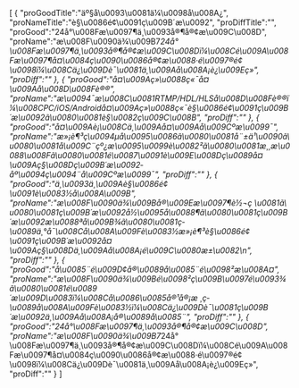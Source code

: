 [
	{
		"proGoodTitle":"äº§å\u0093\u0081ä¼\u0098å\u008A¿",
		"proNameTitle":"è§\u0086é¢\u0091ç\u009B´æ\u0092­",
		"proDiffTitle":"",
		"proGood":"24å°\u008Fæ\u0097¶ä¸\u0093å®¶å®¢æ\u009C\u008D",
		"proName":"æ\u008F\u0090ä¾\u009B7*24å°\u008Fæ\u0097¶ä¸\u0093å®¶å®¢æ\u009C\u008Dï¼\u008Cé\u009A\u008Fæ\u0097¶å¤\u0084ç\u0090\u0086å®¢æ\u0088·é\u0097®é¢\u0098ï¼\u008Cä¿\u009Dè¯\u0081ä¸\u009Aå\u008A¡è¿\u009Eç»­",
		"proDiff":""
	},
	{
		"proGood":"å¤\u009Aç»\u0088ç«¯å¤\u009Aå\u008D\u008Fè®®",
		"proName":"æ\u0094¯æ\u008C\u0081RTMP/HDL/HLSå\u008D\u008Fè®®ï¼\u008CPC/iOS/Androidå¤\u009Aç»\u0088ç«¯è§\u0086é¢\u0091ç\u009B´æ\u0092­ã\u0080\u0081è§\u0082ç\u009C\u008B",
		"proDiff":""
	},
	{
		"proGood":"å¤\u009Aè¡\u008Cä¸\u009Aå¤\u009Aå\u009Cºæ\u0099¯",
		"proName":"æ»¡è¶³ç\u0094µå\u0095\u0086ã\u0080\u0081å¨±ä¹\u0090ã\u0080\u0081å\u009C¨çº¿æ\u0095\u0099è\u0082²ã\u0080\u0081æ¸¸æ\u0088\u008Fã\u0080\u0081é\u0087\u0091è\u009E\u008Dç­\u0089å¤\u009Aç§\u008Dç\u009B´æ\u0092­åº\u0094ç\u0094¨å\u009Cºæ\u0099¯",
		"proDiff":""
	},
	{
		"proGood":"ä¸\u0093ä¸\u009Aè§\u0086é¢\u0091è\u0083½å\u008A\u009B",
		"proName":"æ\u008F\u0090ä¾\u009Bå®\u009Eæ\u0097¶è½¬ç \u0081ã\u0080\u0081ç\u009B´æ\u0092­å½\u0095å\u0088¶ã\u0080\u0081ç\u009B´æ\u0092­æ\u0088ªå\u009B¾ã\u0080\u0081ç­\u0089ä¸°å¯\u008Cå\u008A\u009Fè\u0083½æ»¡è¶³è§\u0086é¢\u0091ç\u009B´æ\u0092­å¤\u009Aç§\u008Dä¸\u009Aå\u008A¡é\u009C\u0080æ±\u0082\n",
		"proDiff":""
	},
	{
		"proGood":"å\u0085¨é\u009D¢å®\u0089å\u0085¨é\u0098²æ\u008A¤",
		"proName":"æ\u008F\u0090ä¾\u009Bé\u0098²ç\u009B\u0097é\u0093¾ã\u0080\u0081é\u0089´æ\u009D\u0083ï¼\u008Cå\u0086\u0085å®¹å®¡æ ¸ç­\u0089å\u008A\u009Fè\u0083½ï¼\u008Cä¿\u009Dè¯\u0081ç\u009B´æ\u0092­ä¸\u009Aå\u008A¡å®\u0089å\u0085¨",
		"proDiff":""
	},
	{
		"proGood":"24å°\u008Fæ\u0097¶ä¸\u0093å®¶å®¢æ\u009C\u008D",
		"proName":"æ\u008F\u0090ä¾\u009B7*24å°\u008Fæ\u0097¶ä¸\u0093å®¶å®¢æ\u009C\u008Dï¼\u008Cé\u009A\u008Fæ\u0097¶å¤\u0084ç\u0090\u0086å®¢æ\u0088·é\u0097®é¢\u0098ï¼\u008Cä¿\u009Dè¯\u0081ä¸\u009Aå\u008A¡è¿\u009Eç»­",
		"proDiff":""
	}
]